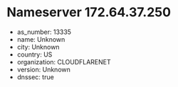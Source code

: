 # Nameserver 172.64.37.250

* as_number: 13335
* name: Unknown
* city: Unknown
* country: US
* organization: CLOUDFLARENET
* version: Unknown
* dnssec: true
